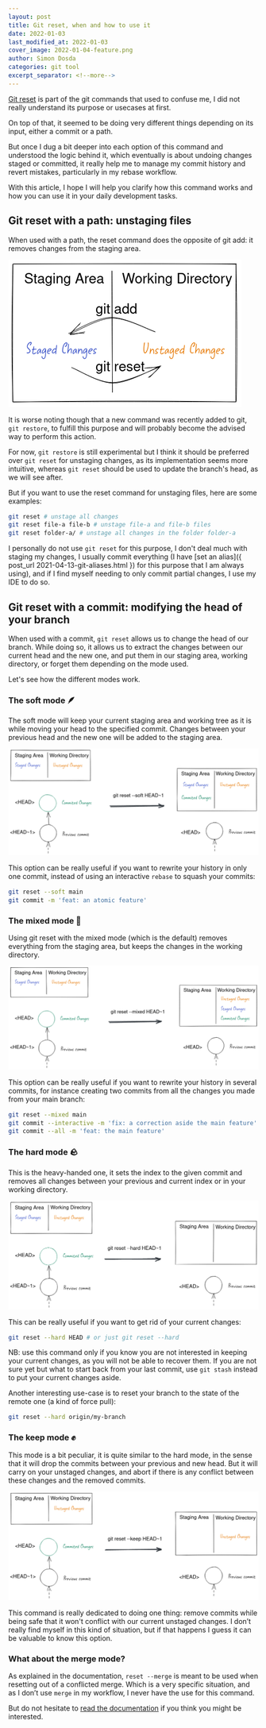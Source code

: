 ```yaml
---
layout: post
title: Git reset, when and how to use it
date: 2022-01-03
last_modified_at: 2022-01-03
cover_image: 2022-01-04-feature.png
author: Simon Dosda
categories: git tool
excerpt_separator: <!--more-->
---
```


[Git reset](https://git-scm.com/docs/git-reset) is part of the git commands that used to confuse me, I did not really understand its purpose or usecases at first.

On top of that, it seemed to be doing very different things depending on its input, either a commit or a path.

But once I dug a bit deeper into each option of this command and understood the logic behind it, which eventually is about undoing changes staged or committed, it really help me to manage my commit history and revert mistakes, particularly in my rebase workflow.

<!--more-->

With this article, I hope I will help you clarify how this command works and how you can use it in your daily development tasks.

## Git reset with a path: unstaging files

When used with a path, the reset command does the opposite of git add: it removes changes from the staging area.

![git reset with a file](/assets/images/2022-01-04-git-reset-file.png)

It is worse noting though that a new command was recently added to git, `git restore`, to fulfill this purpose and will probably become the advised way to perform this action.

For now, `git restore` is still experimental but I think it should be preferred over `git reset` for unstaging changes, as its implementation seems more intuitive, whereas `git reset` should be used to update the branch's head, as we will see after.

But if you want to use the reset command for unstaging files, here are some examples:

```bash
git reset # unstage all changes
git reset file-a file-b # unstage file-a and file-b files
git reset folder-a/ # unstage all changes in the folder folder-a
```

I personally do not use `git reset` for this purpose, I don't deal much with staging my changes, I usually commit everything (I have [set an alias]({ post_url 2021-04-13-git-aliases.html }) for this purpose that I am always using), and if I find myself needing to only commit partial changes, I use my IDE to do so.

## Git reset with a commit: modifying the head of your branch

When used with a commit, `git reset` allows us to change the head of our branch. While doing so, it allows us to extract the changes between our current head and the new one, and put them in our staging area, working directory, or forget them depending on the mode used.

Let's see how the different modes work.

### The soft mode 🪶

The soft mode will keep your current staging area and working tree as it is while moving your head to the specified commit. Changes between your previous head and the new one will be added to the staging area.

![git reset in soft mode](/assets/images/2022-01-04-git-reset-soft.png)

This option can be really useful if you want to rewrite your history in only one commit, instead of using an interactive `rebase` to squash your commits:

```bash
git reset --soft main
git commit -m 'feat: an atomic feature'
```

### The mixed mode 🥗

Using git reset with the mixed mode (which is the default) removes everything from the staging area, but keeps the changes in the working directory.

![git reset in mixed mode](/assets/images/2022-01-04-git-reset-mixed.png)

This option can be really useful if you want to rewrite your history in several commits, for instance creating two commits from all the changes you made from your main branch:

```bash
git reset --mixed main
git commit --interactive -m 'fix: a correction aside the main feature'
git commit --all -m 'feat: the main feature'

```

### The hard mode 🪨

This is the heavy-handed one, it sets the index to the given commit and removes all changes between your previous and current index or in your working directory.

![git reset in hard mode](/assets/images/2022-01-04-git-reset-hard.png)

This can be really useful if you want to get rid of your current changes:

```bash
git reset --hard HEAD # or just git reset --hard
```

NB: use this command only if you know you are not interested in keeping your current changes, as you will not be able to recover them. If you are not sure yet but what to start back from your last commit, use `git stash` instead to put your current changes aside.

Another interesting use-case is to reset your branch to the state of the remote one (a kind of force pull):

```bash
git reset --hard origin/my-branch
```

### The keep mode ✊

This mode is a bit peculiar, it is quite similar to the hard mode, in the sense that it will drop the commits between your previous and new head. But it will carry on your unstaged changes, and abort if there is any conflict between these changes and the removed commits.

![git reset in keep mode](/assets/images/2022-01-04-git-reset-keep.png)

This command is really dedicated to doing one thing: remove commits while being safe that it won't conflict with our current unstaged changes. I don’t really find myself in this kind of situation, but if that happens I guess it can be valuable to know this option.

### What about the merge mode?

As explained in the documentation, `reset --merge` is meant to be used when resetting out of a conflicted merge. Which is a very specific situation, and as I don’t use `merge` in my workflow, I never have the use for this command.

But do not hesitate to [read the documentation](https://git-scm.com/docs/git-reset) if you think you might be interested.
